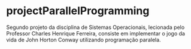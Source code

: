 # projectParallelProgramming
Segundo projeto da disciplina de Sistemas Operacionais, lecionada pelo Professor Charles Henrique Ferreira, consiste em implementar o jogo da vida de John Horton Conway utilizando programação paralela.
